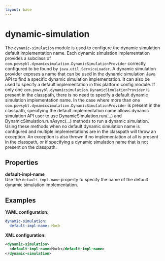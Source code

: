 ```yaml
---
layout: base
---
```


# dynamic-simulation
The `dynamic-simulation` module is used to configure the dynamic simulation default implementation name. Each dynamic simulation implementation provides a subclass of `com.powsybl.dynamicsimulation.DynamicSimulationProvider` correctly configured to be found by `java.util.ServiceLoader`. A dynamic simulation provider exposes a name that can be used in the dynamic simulation Java API to find a specific dynamic simulation implementation. It can also be used to specify a default implementation in this platform config module. If only one `com.powsybl.dynamicsimulation.DynamicSimulationProvider` is present in the classpath, there is no need to specify a default dynamic simulation implementation name. In the case where more than one `com.powsybl.dynamicsimulation.DynamicSimulationProvider` is present in the classpath, specifying the default implementation name allows dynamic simulation API user to use DynamicSimulation.run(...) and  DynamicSimulation.runAsync(...) methods to run a dynamic simulation. Using these methods when no default dynamic simulation name is configured and multiple implementations are in the classpath will throw an exception. An exception is also thrown if no implementation at all is present in the classpath, or if specifying a dynamic simulation name that is not present on the classpath.

## Properties

**default-impl-name**  
Use the `default-impl-name` property to specify the name of the default dynamic simulation implementation.

## Examples

**YAML configuration:**
```yaml
dynamic-simulation:
  default-impl-name: Mock
```

**XML configuration:**
```xml
<dynamic-simulation>
  <default-impl-name>Mock</default-impl-name>
</dynamic-simulation>
```
